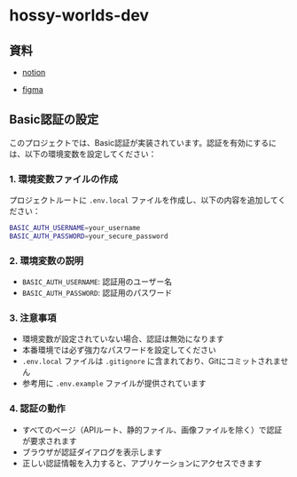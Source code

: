# hossy-worlds-dev

## 資料

- [notion](https://www.notion.so/hossy-worlds-dev-181dc9796a7d80d39823ea9a195e9c44)

- [figma](https://www.figma.com/design/q18OFt7BQZ4qaIeqlLLY9t/master?node-id=0-1&p=f&t=96zxzKcZNpRREwJC-0)

## Basic認証の設定

このプロジェクトでは、Basic認証が実装されています。認証を有効にするには、以下の環境変数を設定してください：

### 1. 環境変数ファイルの作成

プロジェクトルートに `.env.local` ファイルを作成し、以下の内容を追加してください：

```bash
BASIC_AUTH_USERNAME=your_username
BASIC_AUTH_PASSWORD=your_secure_password
```

### 2. 環境変数の説明

- `BASIC_AUTH_USERNAME`: 認証用のユーザー名
- `BASIC_AUTH_PASSWORD`: 認証用のパスワード

### 3. 注意事項

- 環境変数が設定されていない場合、認証は無効になります
- 本番環境では必ず強力なパスワードを設定してください
- `.env.local` ファイルは `.gitignore` に含まれており、Gitにコミットされません
- 参考用に `.env.example` ファイルが提供されています

### 4. 認証の動作

- すべてのページ（APIルート、静的ファイル、画像ファイルを除く）で認証が要求されます
- ブラウザが認証ダイアログを表示します
- 正しい認証情報を入力すると、アプリケーションにアクセスできます
